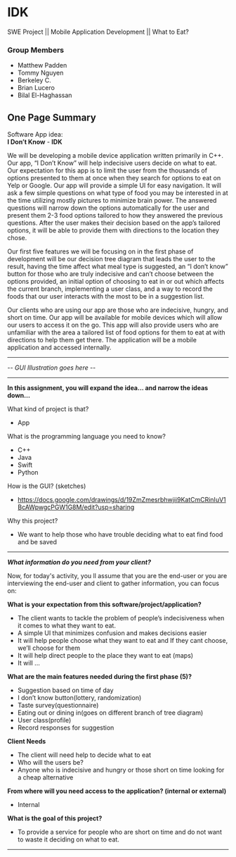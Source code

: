 # IDK
SWE Project || Mobile Application Development || What to Eat?

### Group Members
- Matthew Padden
- Tommy Nguyen
- Berkeley C. 
- Brian Lucero
- Bilal El-Haghassan

## One Page Summary

Software App idea:  
**I Don’t Know** - **IDK**

  We will be developing a mobile device application written primarily in C++. Our app, “I Don’t Know” will help indecisive users decide on what to eat.  Our expectation for this app is to limit the user from the thousands of options presented to them at once when they search for options to eat on Yelp or Google. Our app will provide a simple UI for easy navigation. It will ask a few simple questions on what type of food you may be interested in at the time utilizing mostly pictures to minimize brain power. The answered questions will narrow down the options automatically for the user and present them 2-3 food options tailored to how they answered the previous questions. After the user makes their decision based on the app’s tailored options, it will be able to provide them with directions to the location they chose.

  Our first five features we will be focusing on in the first phase of development will be our decision tree diagram that leads the user to the result, having the time affect what meal type is suggested, an “I don’t know” button for those who are truly indecisive and can’t choose between the options provided, an initial option of choosing to eat in or out which affects the current branch, implementing a user class, and a way to record the foods that our user interacts with the most to be in a suggestion list.

  Our clients who are using our app are those who are indecisive, hungry, and short on time. Our app will be available for mobile devices which will allow our users to access it on the go. This app will also provide users who are unfamiliar with the area a tailored list of food options for them to eat at with directions to help them get there. The application will be a mobile application and accessed internally.

-----------------------------------

-- *GUI Illustration goes here* --

-----------------------------------

**In this assignment, you will expand the idea... and narrow the ideas down…**

What kind of project is that?
- App

What is the programming language you need to know? 
- C++
- Java
- Swift
- Python

How is the GUI? (sketches)
- https://docs.google.com/drawings/d/19ZmZmesrbhwjii9KatCmCRinIuV1BcAWpwgcPGW1G8M/edit?usp=sharing

Why this project? 
- We want to help those who have trouble deciding what to eat find food and be saved

-----------------------------------

***What information do you need from your client?***
 
Now, for today's activity, you ll assume that you are the end-user or you are interviewing the end-user and client to gather information, you can focus on:

**What is your expectation from this software/project/application?** 
- The client wants to tackle the problem of people’s indecisiveness when it comes to what they want to eat.
- A simple UI that minimizes confusion and makes decisions easier
- It will help people choose what they want to eat and If they cant choose, we’ll choose for them
- It will help direct people to the place they want to eat (maps)
- It will ...

**What are the main features needed during the first phase (5)?** 
- Suggestion based on time of day
- I don’t know button(lottery, randomization)
- Taste survey(questionnaire)
- Eating out or dining in(goes on different branch of tree diagram)
- User class(profile)
- Record responses for suggestion

**Client Needs**
- The client will need help to decide what to eat
- Who will the users be?	
- Anyone who is indecisive and hungry or those short on time looking for a cheap alternative

**From where will you need access to the application? (internal or external)**
- Internal

**What is the goal of this project?**
- To provide a service for people who are short on time and do not want to waste it deciding on what to eat.

-----------------------------------
